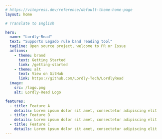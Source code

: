 ```yaml
---
# https://vitepress.dev/reference/default-theme-home-page
layout: home

# Translate to English

hero:
  name: "Lordly·Read"
  text: "Supports Legado rule band reading tool"
  tagline: Open source project, welcome to PR or Issue
  actions:
    - theme: brand
      text: Getting Started
      link: /getting-started
    - theme: alt
      text: View on GitHub
      link: https://github.com/Lordly-Tech/LordlyRead
  image:
    src: /logo.png
    alt: Lordly·Read Logo

features:
  - title: Feature A
    details: Lorem ipsum dolor sit amet, consectetur adipiscing elit
  - title: Feature B
    details: Lorem ipsum dolor sit amet, consectetur adipiscing elit
  - title: Feature C
    details: Lorem ipsum dolor sit amet, consectetur adipiscing elit
---
```

